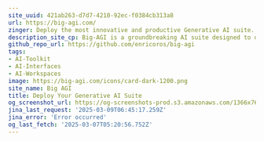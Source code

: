```yaml
---
site_uuid: 421ab263-d7d7-4210-92ec-f0384cb313a8
url: https://big-agi.com/
zinger: Deploy the most innovative and productive Generative AI suite.
description_site_cp: Big-AGI is a groundbreaking AI suite designed to democratize access to advanced artificial intelligence for everyone. From professionals and developers to AI enthusiasts, Big-AGI provides a comprehensive, productivity-focused platform that combines state-of-the-art models with high-performance tools and complete data control.
github_repo_url: https://github.com/enricoros/big-agi
tags:
- AI-Toolkit
- AI-Interfaces
- AI-Workspaces
image: https://big-agi.com/icons/card-dark-1200.png
site_name: Big AGI
title: Deploy Your Generative AI Suite
og_screenshot_url: https://og-screenshots-prod.s3.amazonaws.com/1366x768/80/false/3f0ef748c3e0fd26bce9f4d1a8522adee2f7d40e351617ebcf0d138bc1cfeb35.jpeg
jina_last_request: '2025-03-09T06:45:17.259Z'
jina_error: 'Error occurred'
og_last_fetch: '2025-03-07T05:20:56.752Z'
---
```


